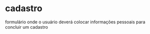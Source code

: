 # cadastro
formulário onde o usuário deverá colocar informações pessoais para concluir um cadastro 
